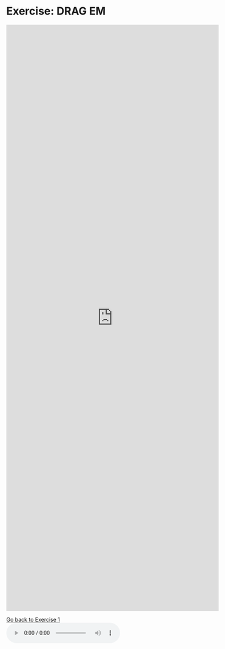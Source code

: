 <h1>Exercise: DRAG EM</h1>

<iframe src="https://h5p.org/h5p/embed/356417" width="560" height="1548" frameborder="0" allowfullscreen="allowfullscreen"></iframe><script src="https://h5p.org/sites/all/modules/h5p/library/js/h5p-resizer.js" charset="UTF-8"></script>

<p>
  <a style="float:left;" href="practice.html">Go back to Exercise 1</a>
 </p>
  <div style="clear:both;"> </div>


<audio controls>
  <source src="upload.wikimedia.org/wikipedia/commons/transcoded/d/d7/German_Vocabulary_-_Time.ogg/German_Vocabulary_-_Time.ogg.mp3" type="audio/mpeg">
</audio>
